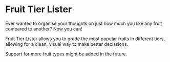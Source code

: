 # Fruit Tier Lister
Ever wanted to organise your thoughts on just how much you like any fruit compared to another? Now you can!

Fruit Tier Lister allows you to grade the most popular fruits in different tiers, allowing for a clean, visual way to make better decissions.

Support for more fruit types might be added in the future.
